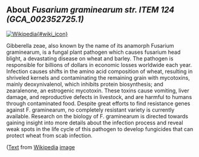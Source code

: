 
About *Fusarium graminearum str. ITEM 124 (GCA\_002352725.1)* 
--------------------------------------------------------------

[![Wikipedia](/img/wikipedia_logo_v2_en.png){#wiki_icon}](https://en.wikipedia.org/wiki/Gibberella_zeae)

Gibberella zeae, also known by the name of its anamorph Fusarium graminearum, is
a fungal plant pathogen which causes fusarium head blight, a devastating disease
on wheat and barley. The pathogen is responsible for billions of dollars in
economic losses worldwide each year. Infection causes shifts in the amino acid
composition of wheat, resulting in shriveled kernels and contaminating the
remaining grain with mycotoxins, mainly deoxynivalenol, which inhibits protein
biosynthesis; and zearalenone, an estrogenic mycotoxin. These toxins cause
vomiting, liver damage, and reproductive defects in livestock, and are harmful
to humans through contaminated food. Despite great efforts to find resistance
genes against F. graminearum, no completely resistant variety is currently
available. Research on the biology of F. graminearum is directed towards gaining
insight into more details about the infection process and reveal weak spots in
the life cycle of this pathogen to develop fungicides that can protect wheat
from scab infection.

([Text](https://en.wikipedia.org/wiki/Gibberella_zeae) from [Wikipedia](http://en.wikipedia.org/) 
[image](https://commons.wikimedia.org/wiki/File:F.graminearum.JPG)

